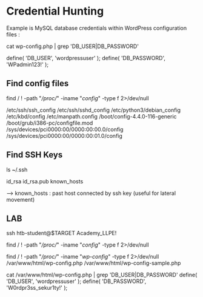 # Credential Hunting

Example is MySQL database credentials within WordPress configuration files :

cat wp-config.php | grep 'DB_USER\|DB_PASSWORD'

define( 'DB_USER', 'wordpressuser' );
define( 'DB_PASSWORD', 'WPadmin123!' );

## Find config files

find / ! -path "*/proc/*" -iname "*config*" -type f 2>/dev/null

/etc/ssh/ssh_config
/etc/ssh/sshd_config
/etc/python3/debian_config
/etc/kbd/config
/etc/manpath.config
/boot/config-4.4.0-116-generic
/boot/grub/i386-pc/configfile.mod
/sys/devices/pci0000:00/0000:00:00.0/config
/sys/devices/pci0000:00/0000:00:01.0/config

## Find SSH Keys

ls ~/.ssh

id_rsa  id_rsa.pub  known_hosts

--> known_hosts : past host connected by ssh key (useful for lateral movement)

## LAB

ssh htb-student@$TARGET
Academy_LLPE!

find / ! -path "*/proc/*" -iname "*config*" -type f 2>/dev/null

find / ! -path "*/proc/*" -iname "*wp-config*" -type f 2>/dev/null
/var/www/html/wp-config.php
/var/www/html/wp-config-sample.php

cat /var/www/html/wp-config.php | grep 'DB_USER\|DB_PASSWORD'
define( 'DB_USER', 'wordpressuser' );
define( 'DB_PASSWORD', 'W0rdpr3ss_sekur1ty!' );
